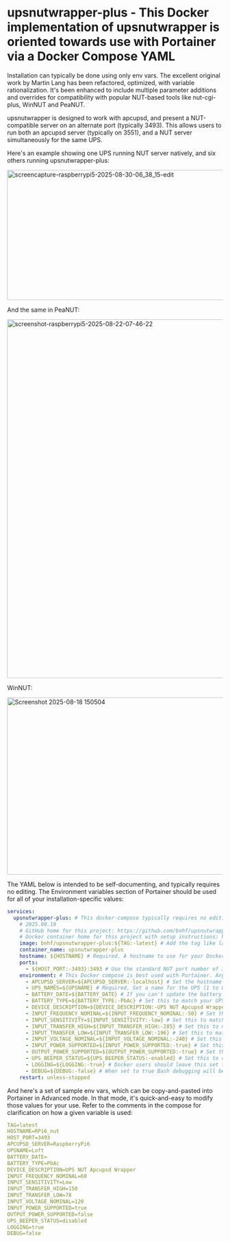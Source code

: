# upsnutwrapper-plus - This Docker implementation of upsnutwrapper is oriented towards use with Portainer via a Docker Compose YAML

Installation can typically be done using only env vars. The excellent original work by Martin Lang has been refactored, optimized, with variable rationalization. It's been enhanced to include multiple parameter additions and overrides for compatibility with popular NUT-based tools like nut-cgi-plus, WinNUT and PeaNUT.

upsnutwrapper is designed to work with apcupsd, and present a NUT-compatible server on an alternate port (typically 3493). This allows users to run both an apcupsd server (typically on 3551), and a NUT server simultaneously for the same UPS.

Here's an example showing one UPS running NUT server natively, and six others running upsnutwrapper-plus:

<img width="1348" height="303" alt="screencapture-raspberrypi5-2025-08-30-06_38_15-edit" src="https://github.com/user-attachments/assets/bec430e4-ba80-4444-bb6f-910141232e15" />

And the same in PeaNUT:

<img width="1685" height="836" alt="screenshot-raspberrypi5-2025-08-22-07-46-22" src="https://github.com/user-attachments/assets/9ea9ff36-4c81-40c5-b8f1-7817b5e5ea38" />

WinNUT:

<img width="706" height="413" alt="Screenshot 2025-08-18 150504" src="https://github.com/user-attachments/assets/6392e026-bafd-4708-a8a7-b0326cf61177" />

The YAML below is intended to be self-documenting, and typically requires no editing. The Environment variables section of Portainer should be used for all of your installation-specific values:
```yaml
services:
  upsnutwrapper-plus: # This docker-compose typically requires no editing. Use the Environment variables section of Portainer to set your values.
    # 2025.08.19
    # GitHub home for this project: https://github.com/bnhf/upsnutwrapper-plus.
    # Docker container home for this project with setup instructions: https://hub.docker.com/r/bnhf/upsnutwrapper-plus.
    image: bnhf/upsnutwrapper-plus:${TAG:-latest} # Add the tag like latest or test to the environment variables below. 
    container_name: upsnutwrapper-plus
    hostname: ${HOSTNAME} # Required. A hostname to use for your Docker container to help identify the system to which your UPS is attached.
    ports:
      - ${HOST_PORT:-3493}:3493 # Use the standard NUT port number of 3493, or optionally change it, if it's in use on your Docker host. Default=3493.
    environment: # This Docker compose is best used with Portainer. Any env vars you'd like to change should be added in the Environment variables section of the Portainer-Stacks editor.
      - APCUPSD_SERVER=${APCUPSD_SERVER:-localhost} # Set the hostname or IP to reach your apcupsd server. Add port if not 3551 in the form hostname:port or ip:port. Default=localhost.
      - UPS_NAMES=${UPSNAME} # Required. Set a name for the UPS (1 to 8 chars) that will be used by System Tray notifications, nut-cgi and Grafana dashboards.
      - BATTERY_DATE=${BATTERY_DATE} # If you can't update the battery installation date in your UPS, you can override it here. In the form YYYY/MM/DD.
      - BATTERY_TYPE=${BATTERY_TYPE:-PbAc} # Set this to match your UPS battery type. Li-ion=Lithium-ion, PbAc=Lead Acid. Default=PbAc.
      - DEVICE_DESCRIPTION=${DEVICE_DESCRIPTION:-UPS NUT Apcupsd Wrapper}
      - INPUT_FREQUENCY_NOMINAL=${INPUT_FREQUENCY_NOMINAL:-50} # Set this to match your local nominal line frequency. 50=50Hz, 60=60Hz. Default=50.
      - INPUT_SENSITIVITY=${INPUT_SENSITIVITY:-low} # Set this to match the input sensitivity in use on your UPS. Typically low, medium or high. Default=low.
      - INPUT_TRANSFER_HIGH=${INPUT_TRANSFER_HIGH:-285} # Set this to match the high voltage transfer value for the sensitivity selected. Default=285.
      - INPUT_TRANSFER_LOW=${INPUT_TRANSFER_LOW:-196} # Set this to match the low voltage transfer value for the sensitivity selected. Default=196.
      - INPUT_VOLTAGE_NOMINAL=${INPUT_VOLTAGE_NOMINAL:-240} # Set this to match your local nominal line voltage. 240=240V, 120=120V. Default=240.
      - INPUT_POWER_SUPPORTED=${INPUT_POWER_SUPPORTED:-true} # Set this to false if apcupsd does not report your UPS input power voltage. Default=true.
      - OUTPUT_POWER_SUPPORTED=${OUTPUT_POWER_SUPPORTED:-true} # Set this to false if apcupsd does not report your UPS output power voltage. Default=true.
      - UPS_BEEPER_STATUS=${UPS_BEEPER_STATUS:-enabled} # Set this to disabled if you've turned off your UPS beeper (alarm).
      - LOGGING=${LOGGING:-true} # Docker users should leave this set to true. Standalone script users should generally set this to false. Default=true.
      - DEBUG=${DEBUG:-false} # When set to true Bash debugging will be sent to a file, /tmp/upsnutwrapper.debug. Set to true only for short-term debugging. Default=false.
    restart: unless-stopped
```
And here's a set of sample env vars, which can be copy-and-pasted into Portainer in Advanced mode. In that mode, it's quick-and-easy to modify those values for your use. Refer to the comments in the compose for clarification on how a given variable is used:
```yaml
TAG=latest
HOSTNAME=RPi6_nut
HOST_PORT=3493
APCUPSD_SERVER=RaspberryPi6
UPSNAME=Loft
BATTERY_DATE=
BATTERY_TYPE=PbAc
DEVICE_DESCRIPTION=UPS NUT Apcupsd Wrapper
INPUT_FREQUENCY_NOMINAL=60
INPUT_SENSITIVITY=Low
INPUT_TRANSFER_HIGH=150
INPUT_TRANSFER_LOW=78
INPUT_VOLTAGE_NOMINAL=120
INPUT_POWER_SUPPORTED=true
OUTPUT_POWER_SUPPORTED=false
UPS_BEEPER_STATUS=disabled
LOGGING=true
DEBUG=false
```
